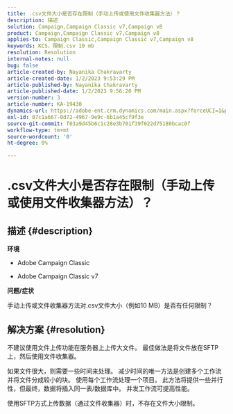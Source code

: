 ```yaml
---
title: .csv文件大小是否存在限制（手动上传或使用文件收集器方法）？
description: 描述
solution: Campaign,Campaign Classic v7,Campaign v8
product: Campaign,Campaign Classic v7,Campaign v8
applies-to: Campaign Classic,Campaign Classic v7,Campaign v8
keywords: KCS，限制.csv 10 mb
resolution: Resolution
internal-notes: null
bug: false
article-created-by: Nayanika Chakravarty
article-created-date: 1/2/2023 9:53:29 PM
article-published-by: Nayanika Chakravarty
article-published-date: 1/2/2023 9:56:20 PM
version-number: 3
article-number: KA-19430
dynamics-url: https://adobe-ent.crm.dynamics.com/main.aspx?forceUCI=1&pagetype=entityrecord&etn=knowledgearticle&id=2e7597de-e78a-ed11-81ac-6045bd006c82
exl-id: 07c1a667-0d72-4967-9e9c-6b1a45cf9f3e
source-git-commit: f03a9d45b6c1c28e3b701f39f022d75180bcac0f
workflow-type: tm+mt
source-wordcount: '0'
ht-degree: 0%

---
```


# .csv文件大小是否存在限制（手动上传或使用文件收集器方法）？

## 描述 {#description}


<b>环境</b>

- Adobe Campaign Classic

- Adobe Campaign Classic v7

<b>问题/症状</b>

手动上传或文件收集器方法对.csv文件大小（例如10 MB）是否有任何限制？


## 解决方案 {#resolution}


不建议使用文件上传功能在服务器上上传大文件。 最佳做法是将文件放在SFTP上，然后使用文件收集器。

如果文件很大，则需要一些时间来处理。 减少时间的唯一方法是创建多个工作流并将文件分成较小的块。 使用每个工作流处理一个项目。 此方法将提供一些并行性，但最终，数据将插入同一表/数据库中。 并发工作流可提高性能。

使用SFTP方式上传数据（通过文件收集器）时，不存在文件大小限制。
